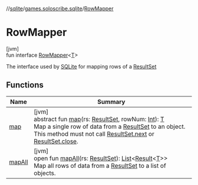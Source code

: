 //[sqlite](../../../index.md)/[games.soloscribe.sqlite](../index.md)/[RowMapper](index.md)

# RowMapper

[jvm]\
fun interface [RowMapper](index.md)&lt;[T](index.md)&gt;

The interface used by [SQLite](../-s-q-lite/index.md) for mapping rows of a [ResultSet](https://docs.oracle.com/javase/8/docs/api/java/sql/ResultSet.html)

## Functions

| Name | Summary |
|---|---|
| [map](map.md) | [jvm]<br>abstract fun [map](map.md)(rs: [ResultSet](https://docs.oracle.com/javase/8/docs/api/java/sql/ResultSet.html), rowNum: [Int](https://kotlinlang.org/api/core/kotlin-stdlib/kotlin/-int/index.html)): [T](index.md)<br>Map a single row of data from a [ResultSet](https://docs.oracle.com/javase/8/docs/api/java/sql/ResultSet.html) to an object. This method must not call [ResultSet.next](https://docs.oracle.com/javase/8/docs/api/java/sql/ResultSet.html#next--) or [ResultSet.close](https://docs.oracle.com/javase/8/docs/api/java/sql/ResultSet.html#close--). |
| [mapAll](map-all.md) | [jvm]<br>open fun [mapAll](map-all.md)(rs: [ResultSet](https://docs.oracle.com/javase/8/docs/api/java/sql/ResultSet.html)): [List](https://kotlinlang.org/api/core/kotlin-stdlib/kotlin.collections/-list/index.html)&lt;[Result](https://kotlinlang.org/api/core/kotlin-stdlib/kotlin/-result/index.html)&lt;[T](index.md)&gt;&gt;<br>Map all rows of data from a [ResultSet](https://docs.oracle.com/javase/8/docs/api/java/sql/ResultSet.html) to a list of objects. |